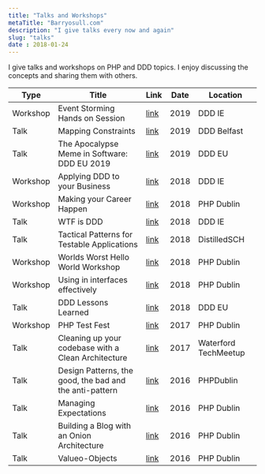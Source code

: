 ```yaml
---
title: "Talks and Workshops"
metaTitle: "Barryosull.com"
description: "I give talks every now and again"
slug: "talks"
date : 2018-01-24
---
```

I give talks and workshops on PHP and DDD topics. I enjoy discussing the concepts and sharing them with others.

|Type   | Title | Link  | Date | Location |
| ---   | ---   | ---   | ---   | ---   | 
| Workshop | Event Storming Hands on Session | [link](https://slides.com/barryosull/event-storming-workshop) | 2019 | DDD IE |
| Talk | Mapping Constraints | [link](https://slides.com/barryosull/mapping-constraints) | 2019 | DDD Belfast |
| Talk | The Apocalypse Meme in Software: DDD EU 2019 | [link](https://slides.com/barryosull/the-apocalypse-meme-in-software-ddd-eu-2019) | 2019 | DDD EU |
| Workshop | Applying DDD to your Business | [link](https://slides.com/barryosull/domain-driven-design-ireland) | 2018 | DDD IE |
| Workshop | Making your Career Happen | [link](https://slides.com/barryosull/making-your-career-happen) | 2018 | PHP Dublin |
| Talk | WTF is DDD | [link](https://slides.com/barryosull/wtf-is-ddd) | 2018 | DDD IE |
| Talk | Tactical Patterns for Testable Applications | [link](https://slides.com/barryosull/tactical-patterns-for-testable-applications) | 2018 | DistilledSCH |
| Workshop | Worlds Worst Hello World Workshop | [link](https://docs.google.com/presentation/d/1cF3z8-lRYq1bzo2mIVAsNcz4SFSTBjjJUGX2aQ9glKw/edit?usp=sharing) | 2018 | PHP Dublin |
| Workshop | Using in interfaces effectively | [link](https://slides.com/barryosull/workshop-using-interfaces-effectively) | 2018 | PHP Dublin |
| Talk | DDD Lessons Learned | [link](https://www.slideshare.net/BarryOSullivan18/ddd-lessons-learned) | 2018 | DDD EU |
| Workshop | PHP Test Fest| [link](https://www.slideshare.net/BarryOSullivan18/php-test-fest) | 2017 | PHP Dublin |
| Talk | Cleaning up your codebase with a Clean Architecture | [link](https://www.slideshare.net/BarryOSullivan18/cleaning-up-your-codebase-with-a-clean-architecture) | 2017 | Waterford TechMeetup |
| Talk | Design Patterns, the good, the bad and the anti-pattern | [link](https://www.slideshare.net/BarryOSullivan18/design-patterns-the-good-the-bad-and-the-antipattern) | 2016 | PHPDublin |
| Talk | Managing Expectations | [link](https://www.slideshare.net/BarryOSullivan18/managing-expectations-87252968) | 2016 | PHP Dublin |
| Talk | Building a Blog with an Onion Architecture | [link](https://www.slideshare.net/BarryOSullivan18/building-a-blog-with-an-onion-architecture) | 2016 | PHP Dublin |
| Talk | Valueo-Objects | [link](https://www.slideshare.net/BarryOSullivan18/value-objects-87253304) | 2016 | PHP Dublin |